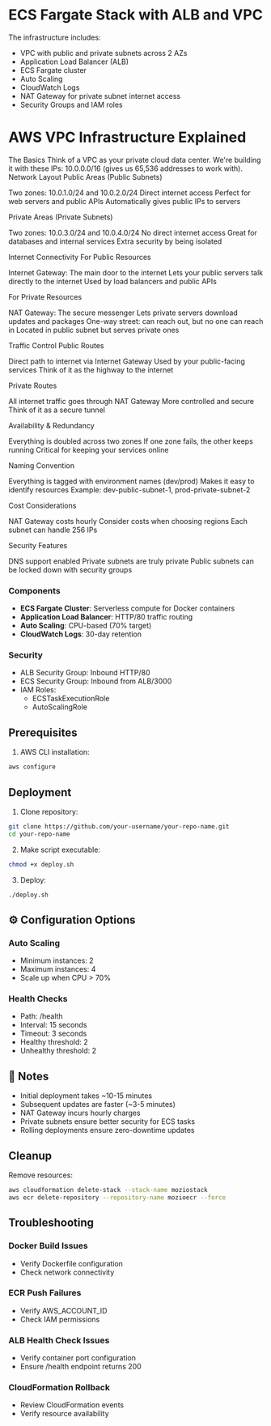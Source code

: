 # ECS Fargate Stack with ALB and VPC

The infrastructure includes:
- VPC with public and private subnets across 2 AZs
- Application Load Balancer (ALB)
- ECS Fargate cluster
- Auto Scaling
- CloudWatch Logs
- NAT Gateway for private subnet internet access
- Security Groups and IAM roles

# AWS VPC Infrastructure Explained
The Basics
Think of a VPC as your private cloud data center. We're building it with these IPs: 10.0.0.0/16 (gives us 65,536 addresses to work with).
Network Layout
Public Areas (Public Subnets)

Two zones: 10.0.1.0/24 and 10.0.2.0/24
Direct internet access
Perfect for web servers and public APIs
Automatically gives public IPs to servers

Private Areas (Private Subnets)

Two zones: 10.0.3.0/24 and 10.0.4.0/24
No direct internet access
Great for databases and internal services
Extra security by being isolated

Internet Connectivity
For Public Resources

Internet Gateway: The main door to the internet
Lets your public servers talk directly to the internet
Used by load balancers and public APIs

For Private Resources

NAT Gateway: The secure messenger
Lets private servers download updates and packages
One-way street: can reach out, but no one can reach in
Located in public subnet but serves private ones

Traffic Control
Public Routes

Direct path to internet via Internet Gateway
Used by your public-facing services
Think of it as the highway to the internet

Private Routes

All internet traffic goes through NAT Gateway
More controlled and secure
Think of it as a secure tunnel

Availability & Redundancy

Everything is doubled across two zones
If one zone fails, the other keeps running
Critical for keeping your services online

Naming Convention

Everything is tagged with environment names (dev/prod)
Makes it easy to identify resources
Example: dev-public-subnet-1, prod-private-subnet-2

Cost Considerations

NAT Gateway costs hourly
Consider costs when choosing regions
Each subnet can handle 256 IPs

Security Features

DNS support enabled
Private subnets are truly private
Public subnets can be locked down with security groups

### Components
- **ECS Fargate Cluster**: Serverless compute for Docker containers
- **Application Load Balancer**: HTTP/80 traffic routing
- **Auto Scaling**: CPU-based (70% target)
- **CloudWatch Logs**: 30-day retention

### Security
- ALB Security Group: Inbound HTTP/80
- ECS Security Group: Inbound from ALB/3000
- IAM Roles:
  - ECSTaskExecutionRole
  - AutoScalingRole

## Prerequisites

1. AWS CLI installation:
```bash
aws configure
```

## Deployment

1. Clone repository:
```bash
git clone https://github.com/your-username/your-repo-name.git
cd your-repo-name
```

2. Make script executable:
```bash
chmod +x deploy.sh
```

3. Deploy:
```bash
./deploy.sh
```


## ⚙️ Configuration Options

### Auto Scaling
- Minimum instances: 2
- Maximum instances: 4
- Scale up when CPU > 70%

### Health Checks
- Path: /health
- Interval: 15 seconds
- Timeout: 3 seconds
- Healthy threshold: 2
- Unhealthy threshold: 2

## 📝 Notes

- Initial deployment takes ~10-15 minutes
- Subsequent updates are faster (~3-5 minutes)
- NAT Gateway incurs hourly charges
- Private subnets ensure better security for ECS tasks
- Rolling deployments ensure zero-downtime updates


## Cleanup

Remove resources:
```bash
aws cloudformation delete-stack --stack-name moziostack
aws ecr delete-repository --repository-name mozioecr --force
```

## Troubleshooting

### Docker Build Issues
- Verify Dockerfile configuration
- Check network connectivity

### ECR Push Failures
- Verify AWS_ACCOUNT_ID
- Check IAM permissions

### ALB Health Check Issues
- Verify container port configuration
- Ensure /health endpoint returns 200

### CloudFormation Rollback
- Review CloudFormation events
- Verify resource availability
